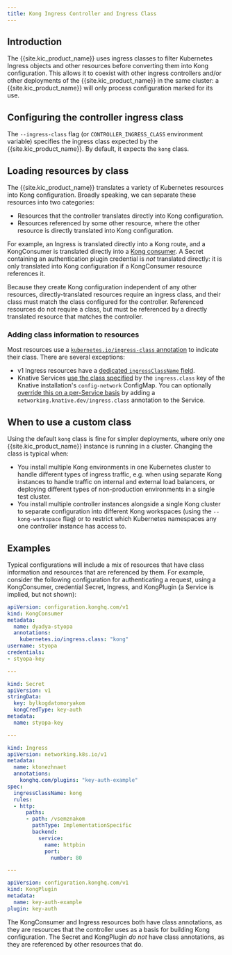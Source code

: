 ```yaml
---
title: Kong Ingress Controller and Ingress Class
---
```


## Introduction

The {{site.kic_product_name}} uses ingress classes to filter Kubernetes Ingress
objects and other resources before converting them into Kong configuration.
This allows it to coexist with other ingress controllers and/or other
deployments of the {{site.kic_product_name}} in the same cluster: a
{{site.kic_product_name}} will only process configuration marked for its use.

## Configuring the controller ingress class

The `--ingress-class` flag (or `CONTROLLER_INGRESS_CLASS` environment variable)
specifies the ingress class expected by the {{site.kic_product_name}}. By default,
it expects the `kong` class.

## Loading resources by class

The {{site.kic_product_name}} translates a variety of Kubernetes resources into
Kong configuration. Broadly speaking, we can separate these resources into two
categories:

- Resources that the controller translates directly into Kong configuration.
- Resources referenced by some other resource, where the other resource is
  directly translated into Kong configuration.

For example, an Ingress is translated directly into a Kong route, and a
KongConsumer is translated directly into a
[Kong consumer](/gateway/api/admin-ee/latest/#/Consumers/list-consumer/). A Secret containing
an authentication plugin credential is _not_ translated directly: it is only
translated into Kong configuration if a KongConsumer resource references it.

Because they create Kong configuration independent of any other resources,
directly-translated resources require an ingress class, and their class must
match the class configured for the controller. Referenced resources do not
require a class, but must be referenced by a directly translated resource
that matches the controller.

### Adding class information to resources

Most resources use a [`kubernetes.io/ingress-class` annotation][class-annotation]
to indicate their class. There are several exceptions:

- v1 Ingress resources have a [dedicated `ingressClassName` field][ingress-class-name].
- Knative Services [use the class specified][knative-class] by the
  `ingress.class` key of the Knative installation's `config-network` ConfigMap.
  You can optionally [override this on a per-Service basis][knative-override]
  by adding a `networking.knative.dev/ingress.class` annotation to the Service.

## When to use a custom class

Using the default `kong` class is fine for simpler deployments, where only one
{{site.kic_product_name}} instance is running in a cluster. Changing the class is
typical when:

- You install multiple Kong environments in one Kubernetes cluster to handle
  different types of ingress traffic, e.g. when using separate Kong instances
  to handle traffic on internal and external load balancers, or deploying
  different types of non-production environments in a single test cluster.
- You install multiple controller instances alongside a single Kong cluster to
  separate configuration into different Kong workspaces (using the
  `--kong-workspace` flag) or to restrict which Kubernetes namespaces any one
  controller instance has access to.

## Examples

Typical configurations will include a mix of resources that have class
information and resources that are referenced by them. For example, consider
the following configuration for authenticating a request, using a KongConsumer,
credential Secret, Ingress, and KongPlugin (a Service is implied, but not
shown):

```yaml
apiVersion: configuration.konghq.com/v1
kind: KongConsumer
metadata:
  name: dyadya-styopa
  annotations:
    kubernetes.io/ingress.class: "kong"
username: styopa
credentials:
- styopa-key

---

kind: Secret
apiVersion: v1
stringData:
  key: bylkogdatomoryakom
  kongCredType: key-auth
metadata:
  name: styopa-key

---

kind: Ingress
apiVersion: networking.k8s.io/v1
metadata:
  name: ktonezhnaet
  annotations:
    konghq.com/plugins: "key-auth-example"
spec:
  ingressClassName: kong
  rules:
  - http:
      paths:
      - path: /vsemznakom
        pathType: ImplementationSpecific
        backend:
          service:
            name: httpbin
            port:
              number: 80

---

apiVersion: configuration.konghq.com/v1
kind: KongPlugin
metadata:
  name: key-auth-example
plugin: key-auth
```

The KongConsumer and Ingress resources both have class annotations, as they are
resources that the controller uses as a basis for building Kong configuration.
The Secret and KongPlugin _do not_ have class annotations, as they are
referenced by other resources that do.

[class-annotation]:/kubernetes-ingress-controller/{{page.kong_version}}/references/annotations/#kubernetesioingressclass
[knative-class]:/kubernetes-ingress-controller/{{page.kong_version}}/guides/using-kong-with-knative/#ingress-class
[knative-override]:https://knative.dev/docs/serving/services/ingress-class/
[ingress-class-name]:https://kubernetes.io/docs/concepts/services-networking/ingress/#deprecated-annotation
